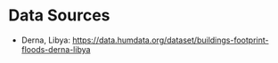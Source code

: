 # Data Sources

- Derna, Libya: <https://data.humdata.org/dataset/buildings-footprint-floods-derna-libya>

